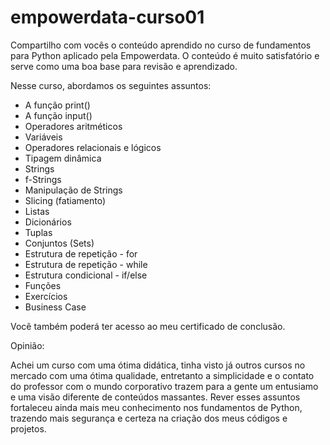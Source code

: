 # empowerdata-curso01
Compartilho com vocês o conteúdo aprendido no curso de fundamentos para Python aplicado pela Empowerdata. O conteúdo é muito satisfatório e serve como uma boa base para revisão e aprendizado. 

Nesse curso, abordamos os seguintes assuntos:

- A função print()
- A função input()
- Operadores aritméticos
- Variáveis
- Operadores relacionais e lógicos
- Tipagem dinâmica
- Strings
- f-Strings
- Manipulação de Strings
- Slicing (fatiamento)
- Listas
- Dicionários
- Tuplas
- Conjuntos (Sets)
- Estrutura de repetição - for
- Estrutura de repetição - while
- Estrutura condicional - if/else
- Funções
- Exercícios
- Business Case

Você também poderá ter acesso ao meu certificado de conclusão.

Opinião:

Achei um curso com uma ótima didática, tinha visto já outros cursos no mercado com uma ótima qualidade, entretanto a simplicidade e o contato do professor com o mundo corporativo trazem para a gente um entusiamo e uma visão diferente de conteúdos massantes. Rever esses assuntos fortaleceu ainda mais meu conhecimento nos fundamentos de Python, trazendo mais segurança e certeza na criação dos meus códigos e projetos.
